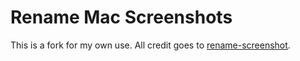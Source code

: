# Rename Mac Screenshots

This is a fork for my own use. All credit goes to [rename-screenshot](https://github.com/cdaein/rename-screenshot.git).
